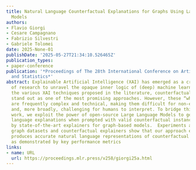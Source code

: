 ```yaml
---
title: Natural Language Counterfactual Explanations for Graphs Using Large Language
  Models
authors:
- Flavio Giorgi
- Cesare Campagnano
- Fabrizio Silvestri
- Gabriele Tolomei
date: 2025-None-01
publishDate: '2025-05-27T21:34:10.526465Z'
publication_types:
- paper-conference
publication: '*Proceedings of The 28th International Conference on Artificial Intelligence
  and Statistics*'
abstract: Explainable Artificial Intelligence (XAI) has emerged as a critical area
  of research to unravel the opaque inner logic of (deep) machine learning models.  Among
  the various XAI techniques proposed in the literature, counterfactual explanations
  stand out as one of the most promising approaches. However, these “what-if” explanations
  are frequently complex and technical, making them difficult for non-experts to understand
  and, more broadly, challenging for humans to interpret. To bridge this gap, in this
  work, we exploit the power of open-source Large Language Models to generate natural
  language explanations when prompted with valid counterfactual instances produced
  by state-of-the-art explainers for graph-based models.  Experiments across several
  graph datasets and counterfactual explainers show that our approach effectively
  produces accurate natural language representations of counterfactual instances,
  as demonstrated by key performance metrics
links:
- name: URL
  url: https://proceedings.mlr.press/v258/giorgi25a.html
---
```

